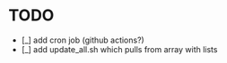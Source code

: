 # TODO

- [_] add cron job (github actions?)
- [_] add update_all.sh which pulls from array with lists
